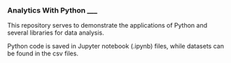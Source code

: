### Analytics With Python ___
This repository serves to demonstrate the applications of Python and several libraries for data analysis. 

Python code is saved in Jupyter notebook (.ipynb) files, while datasets can be found in the csv files.
